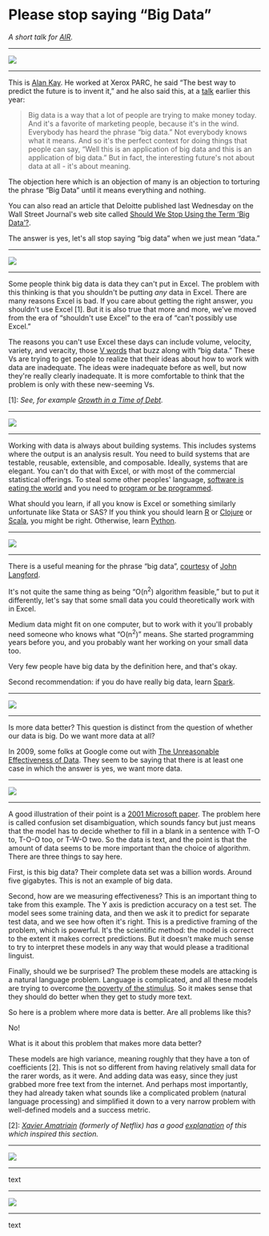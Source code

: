 # Please stop saying “Big Data”


*A short talk for [AIR](http://www.air.org/).*


-----

![](alan_kay.jpg)

-----

This is [Alan Kay](http://en.wikipedia.org/wiki/Alan_Kay). He worked at Xerox PARC, he said “The best way to predict the future is to invent it,” and he also said this, at a [talk](https://www.youtube.com/watch?v=gTAghAJcO1o) earlier this year:

> Big data is a way that a lot of people are trying to make money today. And it's a favorite of marketing people, because it's in the wind. Everybody has heard the phrase “big data.” Not everybody knows what it means. And so it's the perfect context for doing things that people can say, “Well this is an application of big data and this is an application of big data.” But in fact, the interesting future's not about data at all - it's about meaning.

The objection here which is an objection of many is an objection to torturing the phrase “Big Data” until it means everything and nothing.

You can also read an article that Deloitte published last Wednesday on the Wall Street Journal's web site called [Should We Stop Using the Term ‘Big Data’?](http://deloitte.wsj.com/cio/2014/12/10/should-we-stop-using-the-term-big-data/).

The answer is yes, let's all stop saying “big data” when we just mean “data.”


-----

![](excel.png)

-----

Some people think big data is data they can't put in Excel. The problem with this thinking is that you shouldn't be putting *any* data in Excel. There are many reasons Excel is bad. If you care about getting the right answer, you shouldn't use Excel [1]. But it is also true that more and more, we've moved from the era of “shouldn't use Excel” to the era of “can't possibly use Excel.”

The reasons you can't use Excel these days can include volume, velocity, variety, and veracity, those [V words](http://www.ibmbigdatahub.com/infographic/four-vs-big-data) that buzz along with “big data.” These Vs are trying to get people to realize that their ideas about how to work with data are inadequate. The ideas were inadequate before as well, but now they're really clearly inadequate. It is more comfortable to think that the problem is only with these new-seeming Vs.

[1]: *See, for example [Growth in a Time of Debt](http://www.businessweek.com/articles/2013-04-18/faq-reinhart-rogoff-and-the-excel-error-that-changed-history).*


-----

![](data_flow.jpg)

-----

Working with data is always about building systems. This includes systems where the output is an analysis result. You need to build systems that are testable, reusable, extensible, and composable. Ideally, systems that are elegant. You can't do that with Excel, or with most of the commercial statistical offerings. To steal some other peoples' language, [software is eating the world](http://www.wsj.com/articles/SB10001424053111903480904576512250915629460) and you need to [program or be programmed](http://www.rushkoff.com/program-or-be-programmed/).

What should you learn, if all you know is Excel or something similarly unfortunate like Stata or SAS? If you think you should learn [R](http://www.r-project.org/) or [Clojure](http://clojure.org/) or [Scala](http://www.scala-lang.org/), you might be right. Otherwise, learn [Python](https://www.python.org/).


-----

![](big_data.png)

-----

There is a useful meaning for the phrase “big data”, [courtesy](http://people.cs.umass.edu/~mcgregor/stocworkshop/langford.pdf) of [John Langford](http://en.wikipedia.org/wiki/John_Langford_%28computer_scientist%29).

It's not quite the same thing as being “O(n<sup>2</sup>) algorithm feasible,” but to put it differently, let's say that some small data you could theoretically work with in Excel.

Medium data might fit on one computer, but to work with it you'll probably need someone who knows what “O(n<sup>2</sup>)” means. She started programming years before you, and you probably want her working on your small data too.

Very few people have big data by the definition here, and that's okay.

Second recommendation: if you do have really big data, learn [Spark](https://spark.apache.org/).


-----

![](unreasonable_data.png)

-----

Is more data better? This question is distinct from the question of whether our data is big. Do we want more data at all?

In 2009, some folks at Google come out with [The Unreasonable Effectiveness of Data](http://static.googleusercontent.com/media/research.google.com/en/us/pubs/archive/35179.pdf). They seem to be saying that there is at least one case in which the answer is yes, we want more data.


-----

![](scaling_corpora.png)

-----

A good illustration of their point is a [2001 Microsoft paper](http://dl.acm.org/citation.cfm?id=1073017). The problem here is called confusion set disambiguation, which sounds fancy but just means that the model has to decide whether to fill in a blank in a sentence with T-O to, T-O-O too, or T-W-O two. So the data is text, and the point is that the amount of data seems to be more important than the choice of algorithm. There are three things to say here.

First, is this big data? Their complete data set was a billion words. Around five gigabytes. This is not an example of big data.

Second, how are we measuring effectiveness? This is an important thing to take from this example. The Y axis is prediction accuracy on a test set. The model sees some training data, and then we ask it to predict for separate test data, and we see how often it's right. This is a predictive framing of the problem, which is powerful. It's the scientific method: the model is correct to the extent it makes correct predictions. But it doesn't make much sense to try to interpret these models in any way that would please a traditional linguist.

Finally, should we be surprised? The problem these models are attacking is a natural language problem. Language is complicated, and all these models are trying to overcome [the poverty of the stimulus](http://en.wikipedia.org/wiki/Poverty_of_the_stimulus). So it makes sense that they should do better when they get to study more text.

So here is a problem where more data is better. Are all problems like this?

No!

What is it about this problem that makes more data better?

These models are high variance, meaning roughly that they have a ton of coefficients [2]. This is not so different from having relatively small data for the rarer words, as it were. And adding data was easy, since they just grabbed more free text from the internet. And perhaps most importantly, they had already taken what sounds like a complicated problem (natural language processing) and simplified it down to a very narrow problem with well-defined models and a success metric.

[2]: *[Xavier Amatriain](http://xavier.amatriain.net/) (formerly of Netflix) has a good [explanation](http://technocalifornia.blogspot.com/2012/07/more-data-or-better-models.html) of this which inspired this section.*


-----

![](big_complex.png)

-----

text


-----

![](big_complex_possible.png)

-----

text

